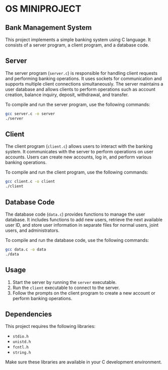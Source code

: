 # OS MINIPROJECT
## Bank Management System

This project implements a simple banking system using C language. It consists of a server program, a client program, and a database code.

## Server

The server program (`server.c`) is responsible for handling client requests and performing banking operations. It uses sockets for communication and supports multiple client connections simultaneously. The server maintains a user database and allows clients to perform operations such as account creation, balance inquiry, deposit, withdrawal, and transfer.

To compile and run the server program, use the following commands:

```bash
gcc server.c -o server
./server
```

## Client

The client program (`client.c`) allows users to interact with the banking system. It communicates with the server to perform operations on user accounts. Users can create new accounts, log in, and perform various banking operations.

To compile and run the client program, use the following commands:

```bash
gcc client.c -o client
./client
```

## Database Code

The database code (`data.c`) provides functions to manage the user database. It includes functions to add new users, retrieve the next available user ID, and store user information in separate files for normal users, joint users, and administrators.

To compile and run the database code, use the following commands:

```bash
gcc data.c -o data
./data
```

## Usage

1. Start the server by running the `server` executable.
2. Run the `client` executable to connect to the server.
3. Follow the prompts on the client program to create a new account or perform banking operations.

## Dependencies

This project requires the following libraries:

- `stdio.h`
- `unistd.h`
- `fcntl.h`
- `string.h`

Make sure these libraries are available in your C development environment.
